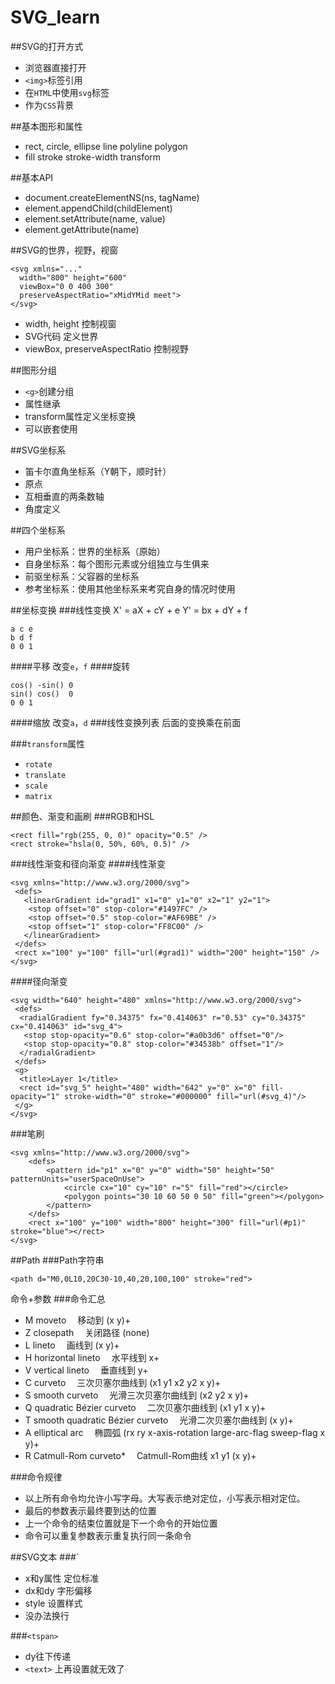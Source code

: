 # SVG_learn
##SVG的打开方式
 - 浏览器直接打开
 - `<img>`标签引用
 - 在`HTML`中使用`svg`标签
 - 作为`CSS`背景

##基本图形和属性
- rect, circle, ellipse line polyline polygon
- fill stroke stroke-width transform

##基本API
 - document.createElementNS(ns, tagName)
 - element.appendChild(childElement)
 - element.setAttribute(name, value)
 - element.getAttribute(name)

##SVG的世界，视野，视窗
```
<svg xmlns="..."
  width="800" height="600"
  viewBox="0 0 400 300"
  preserveAspectRatio="xMidYMid meet">
</svg>
```

 - width, height 控制视窗
 - SVG代码 定义世界
 - viewBox, preserveAspectRatio 控制视野

##图形分组
 - `<g>`创建分组
 - 属性继承
 - transform属性定义坐标变换
 - 可以嵌套使用

##SVG坐标系
 - 笛卡尔直角坐标系（Y朝下，顺时针）
 - 原点
 - 互相垂直的两条数轴
 - 角度定义

##四个坐标系
 - 用户坐标系：世界的坐标系（原始）
 - 自身坐标系：每个图形元素或分组独立与生俱来
 - 前驱坐标系：父容器的坐标系
 - 参考坐标系：使用其他坐标系来考究自身的情况时使用

##坐标变换
###线性变换
X' = aX + cY + e
Y' = bx + dY + f
```
a c e
b d f
0 0 1
```
####平移
改变`e`，`f`
####旋转
```
cos() -sin() 0
sin() cos()  0
0 0 1
```
####缩放
改变`a`，`d`
###线性变换列表
后面的变换乘在前面

###`transform`属性
 - `rotate`
 - `translate`
 - `scale`
 - `matrix`

##颜色、渐变和画刷
###RGB和HSL
```
<rect fill="rgb(255, 0, 0)" opacity="0.5" />
<rect stroke="hsla(0, 50%, 60%, 0.5)" />
```

###线性渐变和径向渐变
####线性渐变
```
<svg xmlns="http://www.w3.org/2000/svg">
 <defs>
   <linearGradient id="grad1" x1="0" y1="0" x2="1" y2="1">
    <stop offset="0" stop-color="#1497FC" />
    <stop offset="0.5" stop-color="#AF69BE" />
    <stop offset="1" stop-color="FF8C00" />
   </linearGradient>
 </defs>
 <rect x="100" y="100" fill="url(#grad1)" width="200" height="150" />
</svg>
```

####径向渐变
```
<svg width="640" height="480" xmlns="http://www.w3.org/2000/svg">
 <defs>
  <radialGradient fy="0.34375" fx="0.414063" r="0.53" cy="0.34375" cx="0.414063" id="svg_4">
   <stop stop-opacity="0.6" stop-color="#a0b3d6" offset="0"/>
   <stop stop-opacity="0.8" stop-color="#34538b" offset="1"/>
  </radialGradient>
 </defs>
 <g>
  <title>Layer 1</title>
  <rect id="svg_5" height="480" width="642" y="0" x="0" fill-opacity="1" stroke-width="0" stroke="#000000" fill="url(#svg_4)"/>
 </g>
</svg>
```

###笔刷
```
<svg xmlns="http://www.w3.org/2000/svg">
    <defs>
        <pattern id="p1" x="0" y="0" width="50" height="50" patternUnits="userSpaceOnUse">
            <circle cx="10" cy="10" r="5" fill="red"></circle>
            <polygon points="30 10 60 50 0 50" fill="green"></polygon>
        </pattern>
    </defs>
    <rect x="100" y="100" width="800" height="300" fill="url(#p1)" stroke="blue"></rect>
</svg>
```

##Path
###Path字符串
```
<path d="M0,0L10,20C30-10,40,20,100,100" stroke="red">
```
命令+参数
###命令汇总
 - M	moveto  移动到	(x y)+
 - Z	closepath  关闭路径	(none)
 - L	lineto  画线到	(x y)+
 - H	horizontal lineto  水平线到	x+
 - V	vertical lineto  垂直线到	y+
 - C	curveto  三次贝塞尔曲线到	(x1 y1 x2 y2 x y)+
 - S	smooth curveto  光滑三次贝塞尔曲线到	(x2 y2 x y)+
 - Q	quadratic Bézier curveto  二次贝塞尔曲线到	(x1 y1 x y)+
 - T	smooth quadratic Bézier curveto  光滑二次贝塞尔曲线到	(x y)+
 - A	elliptical arc  椭圆弧	(rx ry x-axis-rotation large-arc-flag sweep-flag x y)+
 - R	Catmull-Rom curveto*  Catmull-Rom曲线	x1 y1 (x y)+

###命令规律
 - 以上所有命令均允许小写字母。大写表示绝对定位，小写表示相对定位。
 - 最后的参数表示最终要到达的位置
 - 上一个命令的结束位置就是下一个命令的开始位置
 - 命令可以重复参数表示重复执行同一条命令


 ##SVG文本
 ###`<text>
  - x和y属性 定位标准
  - dx和dy 字形偏移
  - style 设置样式
  - 没办法换行

###`<tspan>`
 - dy往下传递
 - `<text>` 上再设置就无效了






